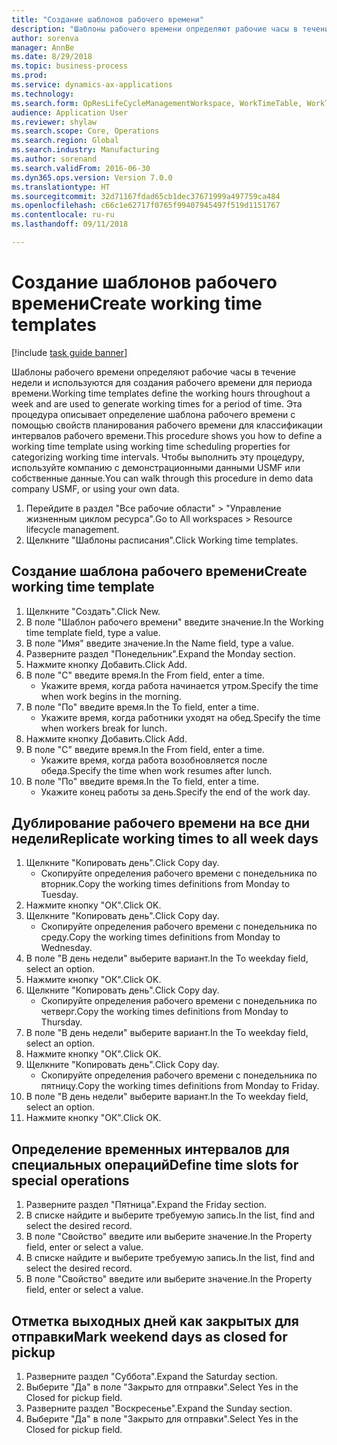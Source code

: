 ```yaml
--- 
title: "Создание шаблонов рабочего времени"
description: "Шаблоны рабочего времени определяют рабочие часы в течение недели и используются для создания рабочего времени для периода времени."
author: sorenva
manager: AnnBe
ms.date: 8/29/2018
ms.topic: business-process
ms.prod: 
ms.service: dynamics-ax-applications
ms.technology: 
ms.search.form: OpResLifeCycleManagementWorkspace, WorkTimeTable, WorkTimeCopyDayDialog
audience: Application User
ms.reviewer: shylaw
ms.search.scope: Core, Operations
ms.search.region: Global
ms.search.industry: Manufacturing
ms.author: sorenand
ms.search.validFrom: 2016-06-30
ms.dyn365.ops.version: Version 7.0.0
ms.translationtype: HT
ms.sourcegitcommit: 32d71167fdad65cb1dec37671999a497759ca484
ms.openlocfilehash: c66c1e62717f0765f99407945497f519d1151767
ms.contentlocale: ru-ru
ms.lasthandoff: 09/11/2018

---
```

# <a name="create-working-time-templates"></a><span data-ttu-id="915fc-103">Создание шаблонов рабочего времени</span><span class="sxs-lookup"><span data-stu-id="915fc-103">Create working time templates</span></span>

[!include [task guide banner](../../includes/task-guide-banner.md)]

<span data-ttu-id="915fc-104">Шаблоны рабочего времени определяют рабочие часы в течение недели и используются для создания рабочего времени для периода времени.</span><span class="sxs-lookup"><span data-stu-id="915fc-104">Working time templates define the working hours throughout a week and are used to generate working times for a period of time.</span></span> <span data-ttu-id="915fc-105">Эта процедура описывает определение шаблона рабочего времени с помощью свойств планирования рабочего времени для классификации интервалов рабочего времени.</span><span class="sxs-lookup"><span data-stu-id="915fc-105">This procedure shows you how to define a working time template using working time scheduling properties for categorizing working time intervals.</span></span> <span data-ttu-id="915fc-106">Чтобы выполнить эту процедуру, используйте компанию с демонстрационными данными USMF или собственные данные.</span><span class="sxs-lookup"><span data-stu-id="915fc-106">You can walk through this procedure in demo data company USMF, or using your own data.</span></span>

1. <span data-ttu-id="915fc-107">Перейдите в раздел "Все рабочие области" > "Управление жизненным циклом ресурса".</span><span class="sxs-lookup"><span data-stu-id="915fc-107">Go to All workspaces > Resource lifecycle management.</span></span>
2. <span data-ttu-id="915fc-108">Щелкните "Шаблоны расписания".</span><span class="sxs-lookup"><span data-stu-id="915fc-108">Click Working time templates.</span></span>

## <a name="create-working-time-template"></a><span data-ttu-id="915fc-109">Создание шаблона рабочего времени</span><span class="sxs-lookup"><span data-stu-id="915fc-109">Create working time template</span></span>
1. <span data-ttu-id="915fc-110">Щелкните "Создать".</span><span class="sxs-lookup"><span data-stu-id="915fc-110">Click New.</span></span>
2. <span data-ttu-id="915fc-111">В поле "Шаблон рабочего времени" введите значение.</span><span class="sxs-lookup"><span data-stu-id="915fc-111">In the Working time template field, type a value.</span></span>
3. <span data-ttu-id="915fc-112">В поле "Имя" введите значение.</span><span class="sxs-lookup"><span data-stu-id="915fc-112">In the Name field, type a value.</span></span>
4. <span data-ttu-id="915fc-113">Разверните раздел "Понедельник".</span><span class="sxs-lookup"><span data-stu-id="915fc-113">Expand the Monday section.</span></span>
5. <span data-ttu-id="915fc-114">Нажмите кнопку Добавить.</span><span class="sxs-lookup"><span data-stu-id="915fc-114">Click Add.</span></span>
6. <span data-ttu-id="915fc-115">В поле "С" введите время.</span><span class="sxs-lookup"><span data-stu-id="915fc-115">In the From field, enter a time.</span></span>
    * <span data-ttu-id="915fc-116">Укажите время, когда работа начинается утром.</span><span class="sxs-lookup"><span data-stu-id="915fc-116">Specify the time when work begins in the morning.</span></span>  
7. <span data-ttu-id="915fc-117">В поле "По" введите время.</span><span class="sxs-lookup"><span data-stu-id="915fc-117">In the To field, enter a time.</span></span>
    * <span data-ttu-id="915fc-118">Укажите время, когда работники уходят на обед.</span><span class="sxs-lookup"><span data-stu-id="915fc-118">Specify the time when workers break for lunch.</span></span>  
8. <span data-ttu-id="915fc-119">Нажмите кнопку Добавить.</span><span class="sxs-lookup"><span data-stu-id="915fc-119">Click Add.</span></span>
9. <span data-ttu-id="915fc-120">В поле "С" введите время.</span><span class="sxs-lookup"><span data-stu-id="915fc-120">In the From field, enter a time.</span></span>
    * <span data-ttu-id="915fc-121">Укажите время, когда работа возобновляется после обеда.</span><span class="sxs-lookup"><span data-stu-id="915fc-121">Specify the time when work resumes after lunch.</span></span>  
10. <span data-ttu-id="915fc-122">В поле "По" введите время.</span><span class="sxs-lookup"><span data-stu-id="915fc-122">In the To field, enter a time.</span></span>
    * <span data-ttu-id="915fc-123">Укажите конец работы за день.</span><span class="sxs-lookup"><span data-stu-id="915fc-123">Specify the end of the work day.</span></span>  

## <a name="replicate-working-times-to-all-week-days"></a><span data-ttu-id="915fc-124">Дублирование рабочего времени на все дни недели</span><span class="sxs-lookup"><span data-stu-id="915fc-124">Replicate working times to all week days</span></span>
1. <span data-ttu-id="915fc-125">Щелкните "Копировать день".</span><span class="sxs-lookup"><span data-stu-id="915fc-125">Click Copy day.</span></span>
    * <span data-ttu-id="915fc-126">Скопируйте определения рабочего времени с понедельника по вторник.</span><span class="sxs-lookup"><span data-stu-id="915fc-126">Copy the working times definitions from Monday to Tuesday.</span></span>  
2. <span data-ttu-id="915fc-127">Нажмите кнопку "OК".</span><span class="sxs-lookup"><span data-stu-id="915fc-127">Click OK.</span></span>
3. <span data-ttu-id="915fc-128">Щелкните "Копировать день".</span><span class="sxs-lookup"><span data-stu-id="915fc-128">Click Copy day.</span></span>
    * <span data-ttu-id="915fc-129">Скопируйте определения рабочего времени с понедельника по среду.</span><span class="sxs-lookup"><span data-stu-id="915fc-129">Copy the working times definitions from Monday to Wednesday.</span></span>  
4. <span data-ttu-id="915fc-130">В поле "В день недели" выберите вариант.</span><span class="sxs-lookup"><span data-stu-id="915fc-130">In the To weekday field, select an option.</span></span>
5. <span data-ttu-id="915fc-131">Нажмите кнопку "OК".</span><span class="sxs-lookup"><span data-stu-id="915fc-131">Click OK.</span></span>
6. <span data-ttu-id="915fc-132">Щелкните "Копировать день".</span><span class="sxs-lookup"><span data-stu-id="915fc-132">Click Copy day.</span></span>
    * <span data-ttu-id="915fc-133">Скопируйте определения рабочего времени с понедельника по четверг.</span><span class="sxs-lookup"><span data-stu-id="915fc-133">Copy the working times definitions from Monday to Thursday.</span></span>  
7. <span data-ttu-id="915fc-134">В поле "В день недели" выберите вариант.</span><span class="sxs-lookup"><span data-stu-id="915fc-134">In the To weekday field, select an option.</span></span>
8. <span data-ttu-id="915fc-135">Нажмите кнопку "OК".</span><span class="sxs-lookup"><span data-stu-id="915fc-135">Click OK.</span></span>
9. <span data-ttu-id="915fc-136">Щелкните "Копировать день".</span><span class="sxs-lookup"><span data-stu-id="915fc-136">Click Copy day.</span></span>
    * <span data-ttu-id="915fc-137">Скопируйте определения рабочего времени с понедельника по пятницу.</span><span class="sxs-lookup"><span data-stu-id="915fc-137">Copy the working times definitions from Monday to Friday.</span></span>  
10. <span data-ttu-id="915fc-138">В поле "В день недели" выберите вариант.</span><span class="sxs-lookup"><span data-stu-id="915fc-138">In the To weekday field, select an option.</span></span>
11. <span data-ttu-id="915fc-139">Нажмите кнопку "OК".</span><span class="sxs-lookup"><span data-stu-id="915fc-139">Click OK.</span></span>

## <a name="define-time-slots-for-special-operations"></a><span data-ttu-id="915fc-140">Определение временных интервалов для специальных операций</span><span class="sxs-lookup"><span data-stu-id="915fc-140">Define time slots for special operations</span></span>
1. <span data-ttu-id="915fc-141">Разверните раздел "Пятница".</span><span class="sxs-lookup"><span data-stu-id="915fc-141">Expand the Friday section.</span></span>
2. <span data-ttu-id="915fc-142">В списке найдите и выберите требуемую запись.</span><span class="sxs-lookup"><span data-stu-id="915fc-142">In the list, find and select the desired record.</span></span>
3. <span data-ttu-id="915fc-143">В поле "Свойство" введите или выберите значение.</span><span class="sxs-lookup"><span data-stu-id="915fc-143">In the Property field, enter or select a value.</span></span>
4. <span data-ttu-id="915fc-144">В списке найдите и выберите требуемую запись.</span><span class="sxs-lookup"><span data-stu-id="915fc-144">In the list, find and select the desired record.</span></span>
5. <span data-ttu-id="915fc-145">В поле "Свойство" введите или выберите значение.</span><span class="sxs-lookup"><span data-stu-id="915fc-145">In the Property field, enter or select a value.</span></span>

## <a name="mark-weekend-days-as-closed-for-pickup"></a><span data-ttu-id="915fc-146">Отметка выходных дней как закрытых для отправки</span><span class="sxs-lookup"><span data-stu-id="915fc-146">Mark weekend days as closed for pickup</span></span>
1. <span data-ttu-id="915fc-147">Разверните раздел "Суббота".</span><span class="sxs-lookup"><span data-stu-id="915fc-147">Expand the Saturday section.</span></span>
2. <span data-ttu-id="915fc-148">Выберите "Да" в поле "Закрыто для отправки".</span><span class="sxs-lookup"><span data-stu-id="915fc-148">Select Yes in the Closed for pickup field.</span></span>
3. <span data-ttu-id="915fc-149">Разверните раздел "Воскресенье".</span><span class="sxs-lookup"><span data-stu-id="915fc-149">Expand the Sunday section.</span></span>
4. <span data-ttu-id="915fc-150">Выберите "Да" в поле "Закрыто для отправки".</span><span class="sxs-lookup"><span data-stu-id="915fc-150">Select Yes in the Closed for pickup field.</span></span>


